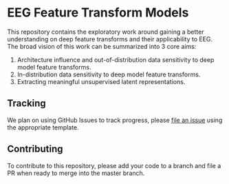 # EEG Feature Transform Models

This repository contains the exploratory work around gaining a better understanding on deep feature transforms and their applicability to EEG. The broad vision of this work can be summarized into 3 core aims:

1. Architecture influence and out-of-distribution data sensitivity to deep model feature transforms.
1. In-distribution data sensitivity to deep model feature transforms.
1. Extracting meaningful unsupervised latent representations.

## Tracking

We plan on using GitHub Issues to track progress, please [file an issue](https://github.com/TNEL-UCSD/deep-eeg/issues) using the appropriate template.

## Contributing

To contribute to this repository, please add your code to a branch and file a PR when ready to merge into the master branch.
